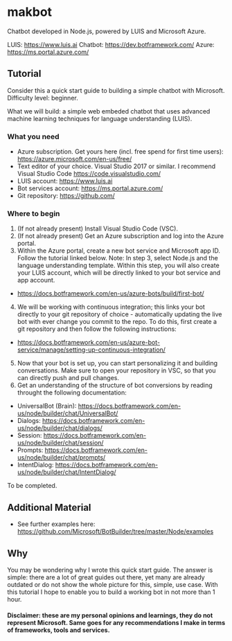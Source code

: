 # makbot
Chatbot developed in Node.js, powered by LUIS and Microsoft Azure.

LUIS: https://www.luis.ai
Chatbot: https://dev.botframework.com/ 
Azure: https://ms.portal.azure.com/ 

## Tutorial
Consider this a quick start guide to building a simple chatbot with Microsoft.
Difficulty level: beginner.

What we will build: a simple web embeded chatbot that uses advanced machine learning techniques for language understanding (LUIS). 

### What you need
- Azure subscription. Get yours here (incl. free spend for first time users): https://azure.microsoft.com/en-us/free/
- Text editor of your choice. Visual Studio 2017 or similar. I recommend Visual Studio Code https://code.visualstudio.com/
- LUIS account: https://www.luis.ai
- Bot services account: https://ms.portal.azure.com/ 
- Git repository: https://github.com/

### Where to begin
1. (If not already present) Install Visual Studio Code (VSC).
2. (If not already present) Get an Azure subscription and log into the Azure portal.
3. Within the Azure portal, create a new bot service and Microsoft app ID. Follow the tutorial linked below. Note: In step 3, select Node.js and the language understanding template. Within this step, you will also create your LUIS account, which will be directly linked to your bot service and app account.
- https://docs.botframework.com/en-us/azure-bots/build/first-bot/
4. We will be working with continuous integration; this links your bot directly to your git repository of choice - automatically updating the live bot with ever change you commit to the repo. To do this, first create a git repository and then follow the following instructions: 
- https://docs.botframework.com/en-us/azure-bot-service/manage/setting-up-continuous-integration/
5. Now that your bot is set up, you can start personalizing it and building conversations. Make sure to open your repository in VSC, so that you can directly push and pull changes.
6. Get an understanding of the structure of bot conversions by reading throught the following documentation:
- UniversalBot (Brain): https://docs.botframework.com/en-us/node/builder/chat/UniversalBot/
- Dialogs: https://docs.botframework.com/en-us/node/builder/chat/dialogs/
- Session: https://docs.botframework.com/en-us/node/builder/chat/session/
- Prompts: https://docs.botframework.com/en-us/node/builder/chat/prompts/
- IntentDialog: https://docs.botframework.com/en-us/node/builder/chat/IntentDialog/
 
 To be completed.

## Additional Material
- See further examples here: https://github.com/Microsoft/BotBuilder/tree/master/Node/examples

## Why
You may be wondering why I wrote this quick start guide. The answer is simple: there are a lot of great guides out there, yet many are already outdated or do not show the whole picture for this, simple, use case. With this tutorial I hope to enable you to build a working bot in not more than 1 hour.

#### Disclaimer: these are my personal opinions and learnings, they do not represent Microsoft. Same goes for any recommendations I make in terms of frameworks, tools and services.